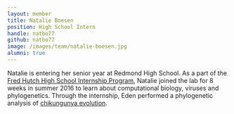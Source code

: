 ```yaml
---
layout: member
title: Natalie Boesen
position: High School Intern
handle: natbo77
github: natbo77
image: /images/team/natalie-boesen.jpg
alumni: true
---
```


Natalie is entering her senior year at Redmond High School. As a part of the [Fred Hutch High School Internship Program](https://www.fredhutch.org/en/careers/internship-opportunities/high-school-internship.html), Natalie joined the lab for 8 weeks in summer 2016 to learn about computational biology, viruses and phylogenetics. Through the internship, Eden performed a phylogenetic analysis of [chikungunya evolution](/projects/chikv/).
